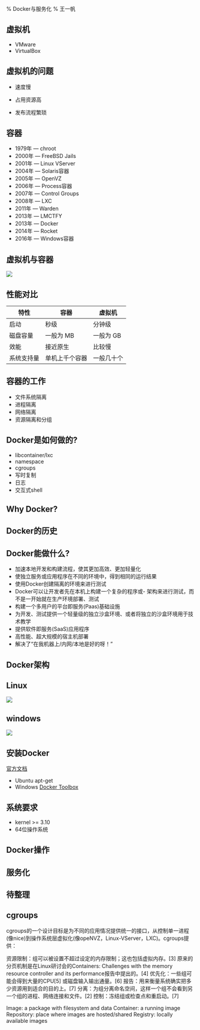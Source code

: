 % Docker与服务化
% 王一帆

## 虚拟机

- VMware
- VirtualBox

## 虚拟机的问题

- 速度慢
- 占用资源高

- 发布流程繁琐

## 容器

- 1979年 — chroot
- 2000年 — FreeBSD Jails
- 2001年 — Linux VServer
- 2004年 — Solaris容器
- 2005年 — OpenVZ
- 2006年 — Process容器
- 2007年 — Control Groups
- 2008年 — LXC
- 2011年 — Warden
- 2013年 — LMCTFY
- 2013年 — Docker
- 2014年 — Rocket
- 2016年 — Windows容器

## 虚拟机与容器

![](file/containers_vms.png)

## 性能对比

|特性	|容器	|虚拟机|
|----|----|----|
|启动	|秒级|分钟级|
|磁盘容量|	一般为 MB|	一般为 GB|
|效能	|接近原生|	比较慢|
|系统支持量	|单机上千个容器	|一般几十个|

## 容器的工作

- 文件系统隔离
- 进程隔离
- 网络隔离
- 资源隔离和分组

## Docker是如何做的?

- libcontainer/lxc
- namespace
- cgroups
- 写时复制
- 日志
- 交互式shell

## Why Docker?

<!-- todo -->

## Docker的历史


## Docker能做什么?

- 加速本地开发和构建流程，使其更加高效、更加轻量化
- 使独立服务或应用程序在不同的环境中，得到相同的运行结果
- 使用Docker创建隔离的环境来进行测试
- Docker可以让开发者先在本机上构建一个复杂的程序或- 架构来进行测试，而不是一开始就在生产环境部署、测试
- 构建一个多用户的平台即服务(Paas)基础设施
- 为开发、测试提供一个轻量级的独立沙盒环境、或者将独立的沙盒环境用于技术教学
- 提供软件即服务(SaaS)应用程序
- 高性能、超大规模的宿主机部署
- 解决了“在我机器上/内网/本地是好的呀！”

## Docker架构

## Linux

![](file/linux_docker_host.svg)

## windows

![](file/win_docker_host.svg)

## 安装Docker

[官方文档](https://docs.docker.com/engine/installation/linux/ubuntulinux/)

- Ubuntu apt-get
- Windows [Docker Toolbox](https://www.docker.com/toolbox)

## 系统要求

- kernel >= 3.10
- 64位操作系统

## Docker操作
## 服务化

## 待整理

## cgroups
cgroups的一个设计目标是为不同的应用情况提供统一的接口，从控制单一进程(像nice)到操作系统层虚拟化(像opeNVZ，Linux-VServer，LXC)。cgroups提供：

资源限制：组可以被设置不超过设定的内存限制；这也包括虚拟内存。[3] 原来的分页机制是在Linux研讨会的Containers: Challenges with the memory resource controller and its performance报告中提出的。[4]
优先化：一些组可能会得到大量的CPU[5] 或磁盘输入输出通量。[6]
报告：用来衡量系统确实把多少资源用到适合的目的上。[7]
分离：为组分离命名空间，这样一个组不会看到另一个组的进程、网络连接和文件。[2]
控制：冻结组或检查点和重启动。[7]



Image: a package with filesystem and data
Container: a running image
Repository: place where images are hosted/shared
Registry: locally available images
